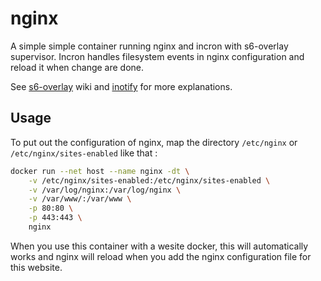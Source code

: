 # nginx
A simple simple container running nginx and incron with s6-overlay supervisor.
Incron handles filesystem events in nginx configuration and reload it when change are done.

See [s6-overlay] wiki and [inotify]  for more explanations.

## Usage
To put out the configuration of nginx, map the directory
``` /etc/nginx ``` or ``` /etc/nginx/sites-enabled ``` like that :

```sh
docker run --net host --name nginx -dt \
    -v /etc/nginx/sites-enabled:/etc/nginx/sites-enabled \
    -v /var/log/nginx:/var/log/nginx \
    -v /var/www/:/var/www \
    -p 80:80 \
    -p 443:443 \
    nginx
```

When you use this container with a wesite docker, this will
automatically works and nginx will reload when you add the nginx configuration
file for this website.

[s6-overlay]: <https://github.com/just-containers/s6-overlay/wiki>
[inotify]: <http://inotify.aiken.cz>
